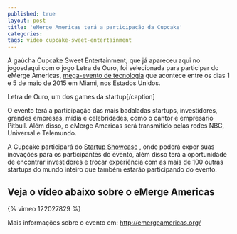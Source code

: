 ```yaml
---
published: true
layout: post
title: 'eMerge Americas terá a participação da Cupcake'
categories: 
tags: video cupcake-sweet-entertainment
---
```

A gaúcha Cupcake Sweet Entertainment, que já apareceu aqui no jogosdaqui com o jogo Letra de Ouro, foi selecionada para participar do eMerge Americas, <a href="http://emergeamericas.org/" target="_blank">mega-evento de tecnologia</a>
 que acontece entre os dias 1 e 5 de maio de 2015 em Miami, nos Estados Unidos.


 Letra de Ouro, um dos games da startup[/caption]

O evento terá a participação das mais badaladas startups, investidores, grandes empresas, mídia e celebridades, como o cantor e empresário Pitbull. Além disso, o eMerge Americas será transmitido pelas redes NBC, Universal e Telemundo.

A Cupcake participará do <a href="http://emergeamericas.org/startups/" target="_blank">Startup Showcase</a>
, onde poderá expor suas inovações para os participantes do evento, além disso terá a oportunidade de encontrar investidores e trocar experiência com as mais de 100 outras startups do mundo inteiro que também estarão participando do evento.

## Veja o vídeo abaixo sobre o eMerge Americas
{% vimeo 122027829 %}


Mais informações sobre o evento em: <a href="http://emergeamericas.org/" target="_blank">http://emergeamericas.org/</a>
